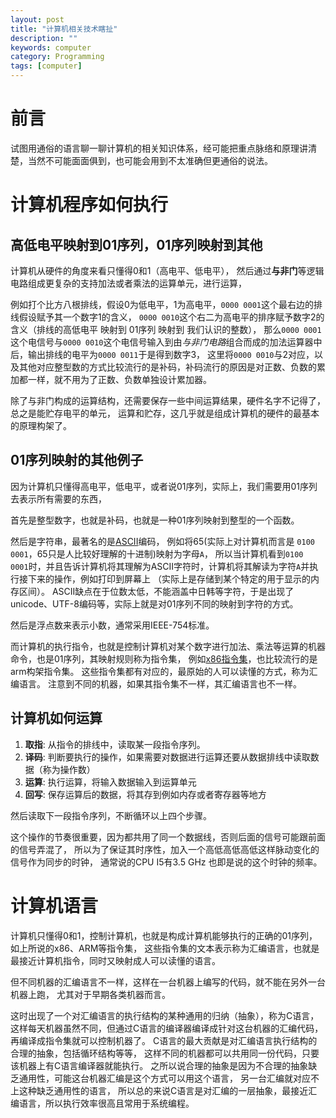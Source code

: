 ```yaml
---
layout: post
title: "计算机相关技术瞎扯"
description: ""
keywords: computer
category: Programming
tags: [computer]
---
```


# 前言

试图用通俗的语言聊一聊计算机的相关知识体系，经可能把重点脉络和原理讲清楚，当然不可能面面俱到，也可能会用到不太准确但更通俗的说法。

# 计算机程序如何执行

## 高低电平映射到01序列，01序列映射到其他
计算机从硬件的角度来看只懂得0和1（高电平、低电平），
然后通过**与非门**等逻辑电路组成更复杂的支持加法或者乘法的运算单元，进行运算，

例如打个比方八根排线，假设0为低电平，1为高电平，`0000 0001`这个最右边的排线假设赋予其一个数字1的含义，
`0000 0010`这个右二为高电平的排序赋予数字2的含义（排线的高低电平 映射到 01序列 映射到 我们认识的整数），
那么`0000 0001`这个电信号与`0000 0010`这个电信号输入到由*与非门电路*组合而成的加法运算器中后，输出排线的电平为`0000 0011`于是得到数字3，
这里将`0000 0010`与2对应，以及其他对应整型数的方式比较流行的是补码，补码流行的原因是对正数、负数的累加都一样，就不用为了正数、负数单独设计累加器。

除了与非门构成的运算结构，还需要保存一些中间运算结果，硬件名字不记得了，总之是能贮存电平的单元，
运算和贮存，这几乎就是组成计算机的硬件的最基本的原理构架了。

## 01序列映射的其他例子

因为计算机只懂得高电平，低电平，或者说01序列，实际上，我们需要用01序列去表示所有需要的东西，

首先是整型数字，也就是补码，也就是一种01序列映射到整型的一个函数。

然后是字符串，最著名的是[ASCII](https://baike.baidu.com/item/ASCII/309296?fr=aladdin)编码，
例如将65(实际上对计算机而言是 `0100 0001`，65只是人比较好理解的十进制)映射为字母`A`，
所以当计算机看到`0100 0001`时，并且告诉计算机将其理解为ASCII字符时，计算机将其解读为字符`A`并执行接下来的操作，例如打印到屏幕上
（实际上是存储到某个特定的用于显示的内存区间）。
ASCII缺点在于位数太低，不能涵盖中日韩等字符，于是出现了unicode、UTF-8编码等，实际上就是对01序列不同的映射到字符的方式。

然后是浮点数来表示小数，通常采用IEEE-754标准。

而计算机的执行指令，也就是控制计算机对某个数字进行加法、乘法等运算的机器命令，也是01序列，其映射规则称为指令集，
例如[x86指令集](http://blog.csdn.net/liuzhen917/article/details/30465891)，也比较流行的是arm构架指令集。
这些指令集都有对应的，最原始的人可以读懂的方式，称为汇编语言。
注意到不同的机器，如果其指令集不一样，其汇编语言也不一样。

## 计算机如何运算

1. **取指**: 从指令的排线中，读取某一段指令序列。
2. **译码**: 判断要执行的操作，如果需要对数据进行运算还要从数据排线中读取数据（称为操作数）
3. **运算**: 执行运算，将输入数据输入到运算单元
4. **回写**: 保存运算后的数据，将其存到例如内存或者寄存器等地方

然后读取下一段指令序列，不断循环以上四个步骤。

这个操作的节奏很重要，因为都共用了同一个数据线，否则后面的信号可能跟前面的信号弄混了，
所以为了保证其时序性，加入一个高低高低高低这样脉动变化的信号作为同步的时钟，
通常说的CPU I5有3.5 GHz 也即是说的这个时钟的频率。

# 计算机语言
计算机只懂得0和1，控制计算机，也就是构成计算机能够执行的正确的01序列，如上所说的x86、ARM等指令集，
这些指令集的文本表示称为汇编语言，也就是最接近计算机指令，同时又映射成人可以读懂的语言。

但不同机器的汇编语言不一样，这样在一台机器上编写的代码，就不能在另外一台机器上跑，
尤其对于早期各类机器而言。

这时出现了一个对汇编语言的执行结构的某种通用的归纳（抽象），称为C语言，
这样每天机器虽然不同，但通过C语言的编译器编译成针对这台机器的汇编代码，再编译成指令集就可以控制机器了。
C语言的最大贡献是对汇编语言执行结构的合理的抽象，包括循环结构等等，
这样不同的机器都可以共用同一份代码，只要该机器上有C语言编译器就能执行。
之所以说合理的抽象是因为不合理的抽象缺乏通用性，可能这台机器汇编是这个方式可以用这个语言，
另一台汇编就对应不上这种缺乏通用性的语言，
所以总的来说C语言是对汇编的一层抽象，最接近汇编语言，所以执行效率很高且常用于系统编程。


